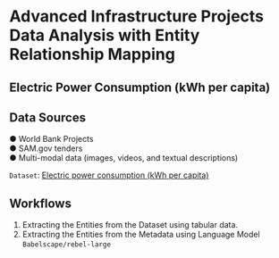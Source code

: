 #  **Advanced Infrastructure Projects Data Analysis with Entity Relationship Mapping**

## Electric Power Consumption (kWh per capita)

## Data Sources

● World Bank Projects<br>
● SAM.gov tenders<br>
● Multi-modal data (images, videos, and textual descriptions)<br>

`Dataset`: [Electric power consumption (kWh per capita)](https://data.worldbank.org/indicator/EG.USE.ELEC.KH.PC)

## Workflows

1. Extracting the Entities from the Dataset using tabular data.
2. Extracting the Entities from the Metadata using Language Model `Babelscape/rebel-large`


<!-- 1. Update config.yaml
2. Update secrets.yaml [optional]
3. Update params.yaml 
4. Update the entity
5. Update the configuration manager in src/config
6. Update the components
7. Update the pipeline
8. Update the main.py
9. Update the dvc.yaml MLops tool to keep track of the CI/CD pipeline -->